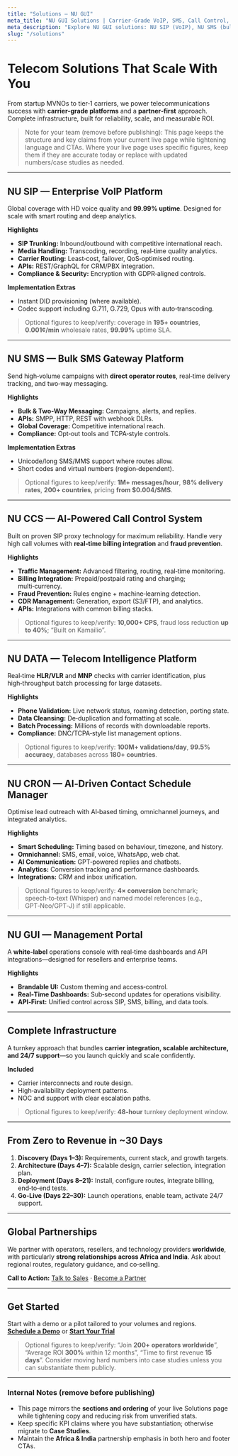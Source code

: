 ```yaml
---
title: "Solutions — NU GUI"
meta_title: "NU GUI Solutions | Carrier-Grade VoIP, SMS, Call Control, Data Intelligence"
meta_description: "Explore NU GUI solutions: NU SIP (VoIP), NU SMS (bulk messaging), NU CCS (call control), NU DATA (intelligence), NU CRON (AI scheduling), and turnkey infrastructure. Global partnerships with strength in Africa & India."
slug: "/solutions"
---
```


# Telecom Solutions That Scale With You

From startup MVNOs to tier‑1 carriers, we power telecommunications success with **carrier‑grade platforms** and a **partner‑first** approach. Complete infrastructure, built for reliability, scale, and measurable ROI.

> Note for your team (remove before publishing): This page keeps the structure and key claims from your current live page while tightening language and CTAs. Where your live page uses specific figures, keep them if they are accurate today or replace with updated numbers/case studies as needed.

---

## NU SIP — Enterprise VoIP Platform

Global coverage with HD voice quality and **99.99% uptime**. Designed for scale with smart routing and deep analytics.

**Highlights**
- **SIP Trunking:** Inbound/outbound with competitive international reach.  
- **Media Handling:** Transcoding, recording, real‑time quality analytics.  
- **Carrier Routing:** Least‑cost, failover, QoS‑optimised routing.  
- **APIs:** REST/GraphQL for CRM/PBX integration.  
- **Compliance & Security:** Encryption with GDPR‑aligned controls.

**Implementation Extras**
- Instant DID provisioning (where available).  
- Codec support including G.711, G.729, Opus with auto‑transcoding.

> Optional figures to keep/verify: coverage in **195+ countries**, **0.001¢/min** wholesale rates, **99.99%** uptime SLA.

---

## NU SMS — Bulk SMS Gateway Platform

Send high‑volume campaigns with **direct operator routes**, real‑time delivery tracking, and two‑way messaging.

**Highlights**
- **Bulk & Two‑Way Messaging:** Campaigns, alerts, and replies.  
- **APIs:** SMPP, HTTP, REST with webhook DLRs.  
- **Global Coverage:** Competitive international reach.  
- **Compliance:** Opt‑out tools and TCPA‑style controls.

**Implementation Extras**
- Unicode/long SMS/MMS support where routes allow.  
- Short codes and virtual numbers (region‑dependent).

> Optional figures to keep/verify: **1M+ messages/hour**, **98% delivery rates**, **200+ countries**, pricing **from $0.004/SMS**.

---

## NU CCS — AI‑Powered Call Control System

Built on proven SIP proxy technology for maximum reliability. Handle very high call volumes with **real‑time billing integration** and **fraud prevention**.

**Highlights**
- **Traffic Management:** Advanced filtering, routing, real‑time monitoring.  
- **Billing Integration:** Prepaid/postpaid rating and charging; multi‑currency.  
- **Fraud Prevention:** Rules engine + machine‑learning detection.  
- **CDR Management:** Generation, export (S3/FTP), and analytics.  
- **APIs:** Integrations with common billing stacks.

> Optional figures to keep/verify: **10,000+ CPS**, fraud loss reduction **up to 40%**; “Built on Kamailio”.

---

## NU DATA — Telecom Intelligence Platform

Real‑time **HLR/VLR** and **MNP** checks with carrier identification, plus high‑throughput batch processing for large datasets.

**Highlights**
- **Phone Validation:** Live network status, roaming detection, porting state.  
- **Data Cleansing:** De‑duplication and formatting at scale.  
- **Batch Processing:** Millions of records with downloadable reports.  
- **Compliance:** DNC/TCPA‑style list management options.

> Optional figures to keep/verify: **100M+ validations/day**, **99.5% accuracy**, databases across **180+ countries**.

---

## NU CRON — AI‑Driven Contact Schedule Manager

Optimise lead outreach with AI‑based timing, omnichannel journeys, and integrated analytics.

**Highlights**
- **Smart Scheduling:** Timing based on behaviour, timezone, and history.  
- **Omnichannel:** SMS, email, voice, WhatsApp, web chat.  
- **AI Communication:** GPT‑powered replies and chatbots.  
- **Analytics:** Conversion tracking and performance dashboards.  
- **Integrations:** CRM and inbox unification.

> Optional figures to keep/verify: **4× conversion** benchmark; speech‑to‑text (Whisper) and named model references (e.g., GPT‑Neo/GPT‑J) if still applicable.

---

## NU GUI — Management Portal

A **white‑label** operations console with real‑time dashboards and API integrations—designed for resellers and enterprise teams.

**Highlights**
- **Brandable UI:** Custom theming and access‑control.  
- **Real‑Time Dashboards:** Sub‑second updates for operations visibility.  
- **API‑First:** Unified control across SIP, SMS, billing, and data tools.

---

## Complete Infrastructure

A turnkey approach that bundles **carrier integration, scalable architecture, and 24/7 support**—so you launch quickly and scale confidently.

**Included**
- Carrier interconnects and route design.  
- High‑availability deployment patterns.  
- NOC and support with clear escalation paths.

> Optional figures to keep/verify: **48‑hour** turnkey deployment window.

---

## From Zero to Revenue in ~30 Days

1. **Discovery (Days 1–3):** Requirements, current stack, and growth targets.  
2. **Architecture (Days 4–7):** Scalable design, carrier selection, integration plan.  
3. **Deployment (Days 8–21):** Install, configure routes, integrate billing, end‑to‑end tests.  
4. **Go‑Live (Days 22–30):** Launch operations, enable team, activate 24/7 support.

---

## Global Partnerships

We partner with operators, resellers, and technology providers **worldwide**, with particularly **strong relationships across Africa and India**. Ask about regional routes, regulatory guidance, and co‑selling.

**Call to Action:** [Talk to Sales](/contact) · [Become a Partner](/partners)

---

## Get Started

Start with a demo or a pilot tailored to your volumes and regions.  
**[Schedule a Demo](/contact)** or **[Start Your Trial](/contact)**

> Optional figures to keep/verify: “Join **200+ operators worldwide**”, “Average ROI **300%** within 12 months”, “Time to first revenue **15 days**”. Consider moving hard numbers into case studies unless you can substantiate them publicly.

---

### Internal Notes (remove before publishing)

- This page mirrors the **sections and ordering** of your live Solutions page while tightening copy and reducing risk from unverified stats.  
- Keep specific KPI claims where you have substantiation; otherwise migrate to **Case Studies**.  
- Maintain the **Africa & India** partnership emphasis in both hero and footer CTAs.
